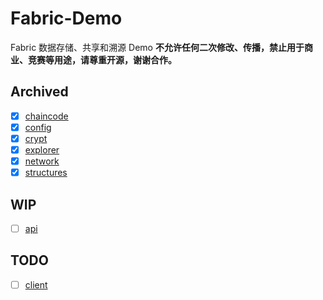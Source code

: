 # Fabric-Demo

Fabric 数据存储、共享和溯源 Demo
**不允许任何二次修改、传播，禁止用于商业、竞赛等用途，请尊重开源，谢谢合作。**

## Archived
- [x] [chaincode](./chaincode)
- [x] [config](./config)
- [x] [crypt](./crypt)
- [x] [explorer](./explorer)
- [x] [network](./network)
- [x] [structures](./structures)

## WIP

- [ ] [api](./api)

## TODO

- [ ] [client](./client)
